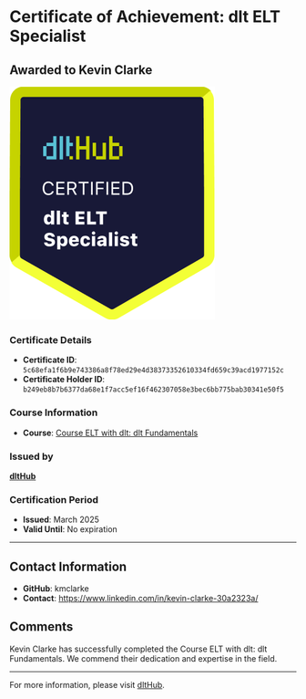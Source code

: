 
# Certificate of Achievement: dlt ELT Specialist

## Awarded to **Kevin Clarke**

![Course Image](../badges/dlt_ELT_specialist.png)

### Certificate Details
- **Certificate ID**: `5c68efa1f6b9e743386a8f78ed29e4d38373352610334fd659c39acd1977152c`
- **Certificate Holder ID**: `b249eb8b7b6377da68e1f7acc5ef16f462307058e3bec6bb775bab30341e50f5`

### Course Information
- **Course**: [Course ELT with dlt: dlt Fundamentals](https://github.com/dlt-hub/dlthub-education/tree/main/courses/dlt_fundamentals_dec_2024)

### Issued by
[**dltHub**](https://dlthub.com/) 

### Certification Period
- **Issued**: March 2025
- **Valid Until**: No expiration

---

## Contact Information
- **GitHub**: kmclarke
- **Contact**: https://www.linkedin.com/in/kevin-clarke-30a2323a/

## Comments
Kevin Clarke has successfully completed the Course ELT with dlt: dlt Fundamentals. We commend their dedication and expertise in the field.

---

For more information, please visit [dltHub](https://dlthub.com/).
    